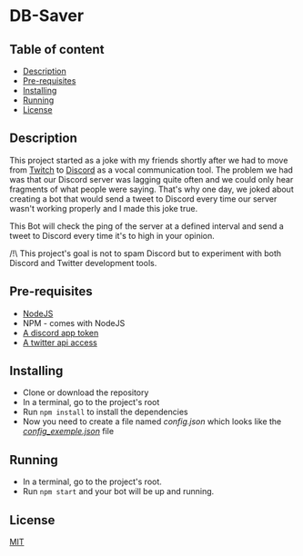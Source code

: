 # DB-Saver

## Table of content

  * [Description](#description)
  * [Pre-requisites](#pre-requisites)
  * [Installing](#installing)
  * [Running](#running)
  * [License](#license)


## Description

This project started as a joke with my friends shortly after we had to move from [Twitch](https://www.twitch.tv/) 
to [Discord](https://discordapp.com/) as a vocal communication tool. 
The problem we had was that our Discord server was lagging quite often and we could only hear fragments of what people
were saying.
That's why one day, we joked about creating a bot that would send a tweet to Discord every time our server wasn't 
working properly and I made this joke true.

This Bot will check the ping of the server at a defined interval and send a tweet to Discord every time it's to high in 
your opinion.

/!\ This project's goal is not to spam Discord but to experiment with both Discord and Twitter development tools.
 
## Pre-requisites

* [NodeJS](https://nodejs.org/en/)
* NPM - comes with NodeJS
* [A discord app token](https://discordapp.com/developers/applications/)
* [A twitter api access](https://developer.twitter.com/) 

## Installing

* Clone or download the repository 
* In a terminal, go to the project's root 
* Run `npm install` to install the dependencies
* Now you need  to create a file named _config.json_ which looks like the _[config_exemple.json](https://github.com/malain96/PlsFixYourServers/blob/master/config_exemple.json)_ file

## Running 
 
* In a terminal, go to the project's root.
* Run `npm start` and your bot will be up and running.

## License

[MIT](https://github.com/malain96/PlsFixYourServers/blob/master/LICENSE)